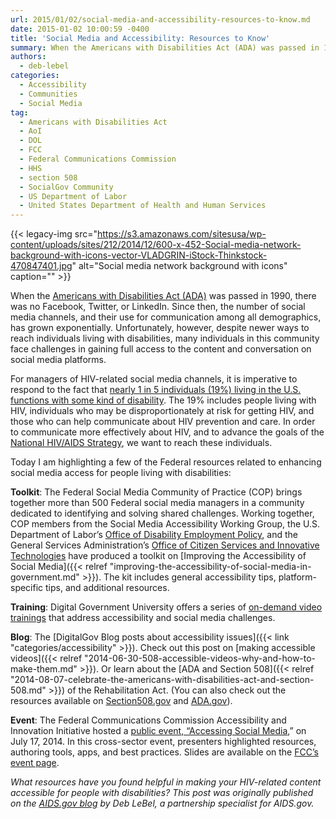 ```yaml
---
url: 2015/01/02/social-media-and-accessibility-resources-to-know.md
date: 2015-01-02 10:00:59 -0400
title: 'Social Media and Accessibility: Resources to Know'
summary: When the Americans with Disabilities Act (ADA) was passed in 1990, there was no Facebook, Twitter, or LinkedIn. Since then, the number of social media channels, and their use for communication among all demographics, has grown exponentially. Unfortunately, however, despite newer ways to reach individuals living with disabilities, many individuals in this community face challenges
authors:
  - deb-lebel
categories:
  - Accessibility
  - Communities
  - Social Media
tag:
  - Americans with Disabilities Act
  - AoI
  - DOL
  - FCC
  - Federal Communications Commission
  - HHS
  - section 508
  - SocialGov Community
  - US Department of Labor
  - United States Department of Health and Human Services
---
```


{{< legacy-img src="https://s3.amazonaws.com/sitesusa/wp-content/uploads/sites/212/2014/12/600-x-452-Social-media-network-background-with-icons-vector-VLADGRIN-iStock-Thinkstock-470847401.jpg" alt="Social media network background with icons" caption="" >}} 

When the [Americans with Disabilities Act (ADA)](http://www.ada.gov/index.html) was passed in 1990, there was no Facebook, Twitter, or LinkedIn. Since then, the number of social media channels, and their use for communication among all demographics, has grown exponentially. Unfortunately, however, despite newer ways to reach individuals living with disabilities, many individuals in this community face challenges in gaining full access to the content and conversation on social media platforms.

For managers of HIV-related social media channels, it is imperative to respond to the fact that [nearly 1 in 5 individuals (19%) living in the U.S. functions with some kind of disability](https://www.census.gov/newsroom/releases/archives/miscellaneous/cb12-134.html). The 19% includes people living with HIV, individuals who may be disproportionately at risk for getting HIV, and those who can help communicate about HIV prevention and care. In order to communicate more effectively about HIV, and to advance the goals of the [National HIV/AIDS Strategy](https://www.aids.gov/federal-resources/national-hiv-aids-strategy/overview/index.html?hpslider=6), we want to reach these individuals.

Today I am highlighting a few of the Federal resources related to enhancing social media access for people living with disabilities:

**Toolkit**: The Federal Social Media Community of Practice (COP) brings together more than 500 Federal social media managers in a community dedicated to identifying and solving shared challenges. Working together, COP members from the Social Media Accessibility Working Group, the U.S. Department of Labor’s [Office of Disability Employment Policy](http://www.dol.gov/odep/), and the General Services Administration’s [Office of Citizen Services and Innovative Technologies](http://www.gsa.gov/portal/category/25729) have produced a toolkit on [Improving the Accessibility of Social Media]({{< relref "improving-the-accessibility-of-social-media-in-government.md" >}}). The kit includes general accessibility tips, platform-specific tips, and additional resources.

**Training**: Digital Government University offers a series of [on-demand video trainings](https://www.youtube.com/user/HowTogov) that address accessibility and social media challenges.

**Blog**: The [DigitalGov Blog posts about accessibility issues]({{< link "categories/accessibility" >}}). Check out this post on [making accessible videos]({{< relref "2014-06-30-508-accessible-videos-why-and-how-to-make-them.md" >}}). Or learn about the [ADA and Section 508]({{< relref "2014-08-07-celebrate-the-americans-with-disabilities-act-and-section-508.md" >}}) of the Rehabilitation Act. (You can also check out the resources available on [Section508.gov](http://www.section508.gov/) and [ADA.gov](http://www.ada.gov/index.html)).

**Event**: The Federal Communications Commission Accessibility and Innovation Initiative hosted a [public event, “Accessing Social Media](http://www.fcc.gov/events/accessing-social-media),” on July 17, 2014. In this cross-sector event, presenters highlighted resources, authoring tools, apps, and best practices. Slides are available on the [FCC’s event page](http://www.fcc.gov/events/accessing-social-media).

_What resources have you found helpful in making your HIV-related content accessible for people with disabilities?_
_This post was originally published on the [AIDS.gov blog](https://blog.aids.gov/) by Deb LeBel, a partnership specialist for AIDS.gov._